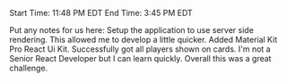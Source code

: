 Start Time: 11:48 PM EDT
End Time: 3:45 PM EDT

Put any notes for us here:
Setup the application to use server side rendering. This allowed me to develop a little quicker. Added Material Kit Pro React Ui Kit. Successfully got all players shown on cards. I'm not a Senior React Developer but I can learn quickly. Overall this was a great challenge.

